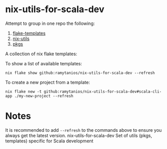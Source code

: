 # nix-utils-for-scala-dev

Attempt to group in one repo the following:
1. [flake-templates](https://github.com/buntec/flake-templates)
2. [nix-utils](https://github.com/buntec/nix-utils)
3. [pkgs](https://github.com/buntec/pkgs)

A collection of nix flake templates:

To show a list of available templates:
```shell
nix flake show github:ramytanios/nix-utils-for-scala-dev --refresh
```

To create a new project from a template:
```shell
nix flake new -t github:ramytanios/nix-utils-for-scala-dev#scala-cli-app ./my-new-project --refresh
```

# Notes
It is recommended to add `--refresh` to the commands above to ensure you always get the latest version.
 nix-utils-for-scala-dev
Set of utils (pkgs, templates) specific for Scala development

